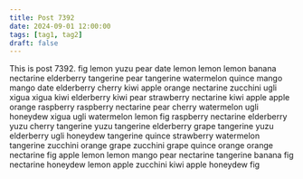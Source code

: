```yaml
---
title: Post 7392
date: 2024-09-01 12:00:00
tags: [tag1, tag2]
draft: false
---
```

This is post 7392.
fig
lemon
yuzu
pear
date
lemon
lemon
lemon
banana
nectarine
elderberry
tangerine
pear
tangerine
watermelon
quince
mango
mango
date
elderberry
cherry
kiwi
apple
orange
nectarine
zucchini
ugli
xigua
xigua
kiwi
elderberry
kiwi
pear
strawberry
nectarine
kiwi
apple
apple
orange
raspberry
raspberry
nectarine
pear
cherry
watermelon
ugli
honeydew
xigua
ugli
watermelon
lemon
fig
raspberry
nectarine
elderberry
yuzu
cherry
tangerine
yuzu
tangerine
elderberry
grape
tangerine
yuzu
elderberry
ugli
honeydew
tangerine
quince
strawberry
watermelon
tangerine
zucchini
orange
grape
zucchini
grape
quince
orange
orange
nectarine
fig
apple
lemon
lemon
mango
pear
nectarine
tangerine
banana
fig
nectarine
honeydew
lemon
apple
zucchini
kiwi
apple
honeydew
fig
